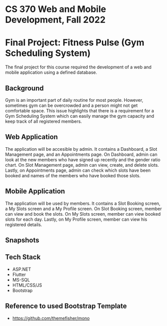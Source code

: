 # CS 370 Web and Mobile Development, Fall 2022
# Final Project: Fitness Pulse (Gym Scheduling System)

The final project for this course required the development of a web and mobile application using a defined database.

## Background

Gym is an important part of daily routine for most people. However, sometimes gym can be overcrowded and a person might not get comfortable space. This issue highlights that there is a requirement for a Gym Scheduling System which can easily manage the gym capacity and keep track of all registered members.  

## Web Application

The application will be accesible by admin. It contains a Dashboard, a Slot Management page, and an Appointments page. On Dashboard, admin can look at the new members who have signed up recently and the gender ratio chart. On Slot Management page, admin can view, create, and delete slots. Lastly, on Appointments page, admin can check which slots have been booked and names of the members who have booked those slots. 

## Mobile Application 

The application will be used by members. It contains a Slot Booking screen, a My Slots screen and a My Profile screen. On Slot Booking screen, member can view and book the slots. On My Slots screen, member can view booked slots for each day. Lastly, on My Profile screen, member can view his registered details.

## Snapshots

## Tech Stack
- ASP.NET
- Flutter
- MS-SQL
- HTML/CSS/JS
- Bootstrap

## Reference to used Bootstrap Template

- https://github.com/themefisher/mono

